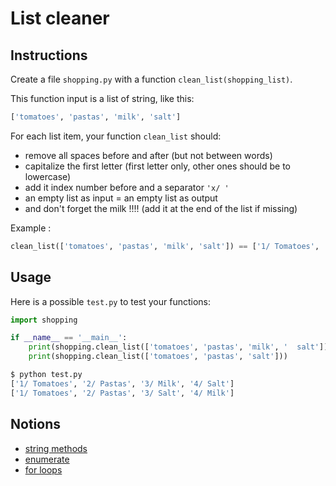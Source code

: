 # List cleaner

## Instructions

Create a file `shopping.py` with a function `clean_list(shopping_list)`. 

This function input is a list of string, like this:

```python
['tomatoes', 'pastas', 'milk', 'salt']
```

For each list item, your function `clean_list` should:

* remove all spaces before and after (but not between words)
* capitalize the first letter (first letter only, other ones should be to lowercase)
* add it index number before and a separator `'x/ '`
* an empty list as input = an empty list as output
* and don't forget the milk !!!! (add it at the end of the list if missing)

Example :

```python
clean_list(['tomatoes', 'pastas', 'milk', 'salt']) == ['1/ Tomatoes', '2/ Pastas', '3/ Milk', '4/ Salt']
```


## Usage

Here is a possible `test.py` to test your functions:

```python
import shopping

if __name__ == '__main__':
    print(shopping.clean_list(['tomatoes', 'pastas', 'milk', '  salt']))
    print(shopping.clean_list(['tomatoes', 'pastas', 'salt']))
```

```bash
$ python test.py
['1/ Tomatoes', '2/ Pastas', '3/ Milk', '4/ Salt']
['1/ Tomatoes', '2/ Pastas', '3/ Salt', '4/ Milk']
```

## Notions

* [string methods](https://www.w3schools.com/python/python_ref_string.asp)
* [enumerate](https://realpython.com/python-enumerate/)
* [for loops](https://openclassrooms.com/fr/courses/7168871-apprenez-les-bases-du-langage-python/7296286-repetez-des-taches-facilement-a-l-aide-de-boucles)
